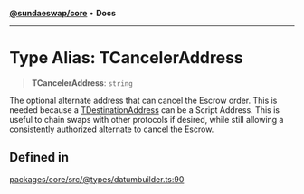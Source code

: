 [**@sundaeswap/core**](../../README.md) • **Docs**

***

# Type Alias: TCancelerAddress

> **TCancelerAddress**: `string`

The optional alternate address that can cancel the Escrow order. This is
needed because a [TDestinationAddress](TDestinationAddress.md) can be a Script Address. This
is useful to chain swaps with other protocols if desired, while still allowing
a consistently authorized alternate to cancel the Escrow.

## Defined in

[packages/core/src/@types/datumbuilder.ts:90](https://github.com/SundaeSwap-finance/sundae-sdk/blob/main/packages/core/src/@types/datumbuilder.ts#L90)

